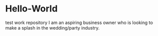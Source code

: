 # Hello-World
test work repository
I am an aspiring business owner who is looking to make a splash in the wedding/party industry. 
